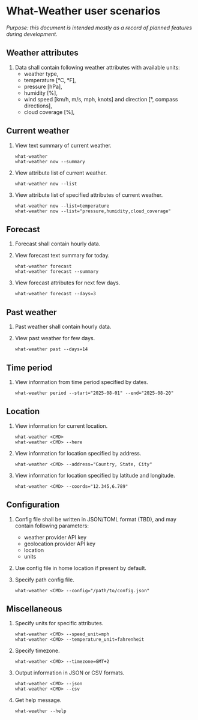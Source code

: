 # What-Weather user scenarios
*Purpose: this document is intended mostly as a record of planned features during development.*

## Weather attributes
1. Data shall contain following weather attributes with available units:
    - weather type,
    - temperature \[°C, °F\],
    - pressure \[hPa\],
    - humidity \[%\],
    - wind speed \[km/h, m/s, mph, knots\] and direction \[°, compass directions\],
    - cloud coverage \[%\],


## Current weather
1. View text summary of current weather.
    ```
    what-weather
    what-weather now --summary
    ```
1. View attribute list of current weather.
    ```
    what-weather now --list
    ```
1. View attribute list of specified attributes of current weather.
    ```
    what-weather now --list=temperature
    what-weather now --list="pressure,humidity,cloud_coverage"
    ```

## Forecast
1. Forecast shall contain hourly data.

1. View forecast text summary for today.
    ```
    what-weather forecast
    what-weather forecast --summary
    ```

1. View forecast attributes for next few days.
    ```
    what-weather forecast --days=3
    ```

## Past weather
1. Past weather shall contain hourly data.

1. View past weather for few days.
    ```
    what-weather past --days=14
    ```

## Time period
1. View information from time period specified by dates.
    ```
    what-weather period --start="2025-08-01" --end="2025-08-20"
    ```

## Location
1. View information for current location.
    ```
    what-weather <CMD>
    what-weather <CMD> --here
    ```

1. View information for location specified by address.
    ```
    what-weather <CMD> --address="Country, State, City"
    ```

1. View information for location specified by latitude and longitude.
    ```
    what-weather <CMD> --coords="12.345,6.789"
    ```

## Configuration
1. Config file shall be written in JSON/TOML format (TBD), and may contain following parameters:
    - weather provider API key
    - geolocation provider API key
    - location
    - units

1. Use config file in home location if present by default.

1. Specify path config file.
    ```
    what-weather <CMD> --config="/path/to/config.json"
    ```

## Miscellaneous
1. Specify units for specific attributes.
    ```
    what-weather <CMD> --speed_unit=mph
    what-weather <CMD> --temperature_unit=fahrenheit
    ```

1. Specify timezone.
    ```
    what-weather <CMD> --timezone=GMT+2
    ```

1. Output information in JSON or CSV formats.
    ```
    what-weather <CMD> --json
    what-weather <CMD> --csv
    ```

1. Get help message.
    ```
    what-weather --help
    ```
